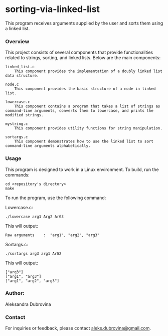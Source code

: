 # sorting-via-linked-list
This program receives arguments supplied by the user and sorts them using a linked list.

### Overview

This project consists of several components that provide functionalities related to strings, sorting, and linked lists. Below are the main components:

    linked_list.c
        This component provides the implementation of a doubly linked list data structure.

    node.c
        This component provides the basic structure of a node in linked list.

    lowercase.c
        This component contains a program that takes a list of strings as command-line arguments, converts them to lowercase, and prints the modified strings.

    mystring.c
        This component provides utility functions for string manipulation.

    sortargs.c
        This component demonstrates how to use the linked list to sort command-line arguments alphabetically. 

### Usage

This program is designed to work in a Linux environment. To build, run the commands:

    cd <repository's directory> 
    make

To run the program, use the following command:

Lowercase.c:

    ./lowercase arg1 Arg2 ArG3

This will output:

    Raw arguments    :  "arg1", "arg2", "arg3"

Sortargs.c:

    ./sortargs arg3 arg1 ArG2

This will output:

    ["arg3"]
    ["arg1", "arg3"]
    ["arg1", "arg2", "arg3"]


### Author:

Aleksandra Dubrovina

### Contact

For inquiries or feedback, please contact aleks.dubrovina@gmail.com.
